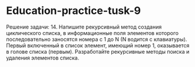 # Education-practice-tusk-9
Решение задачи:
14. Напишите рекурсивный метод создания циклического списка, в информационные поля элементов которого последовательно заносятся номера с 1 до N (N водится с клавиатуры). Первый включенный в список элемент, имеющий номер 1, оказывается в голове списка (первым). Разработайте рекурсивные методы поиска и удаления элементов списка.
